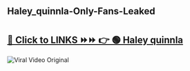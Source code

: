 
 ## Haley_quinnla-Only-Fans-Leaked

# <h2><a href="https://clipsfans.com/Haley_quinnla&ref=git">🔗 Click to LINKS ⏩⏩ 👉 🟢 Haley quinnla </a></h2>

<a href="https://clipsfans.com/Haley_quinnla&ref=git" rel="nofollow" data-target="animated-image.originalLink"><img src="https://i.ibb.co.com/xMMVF88/686577567.gif" alt="Viral Video Original" style="max-width: 100%; display: inline-block;" data-target="animated-image.originalImage"></a>
